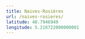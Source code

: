 ```yaml
---
title: Naives-Rosières
url: /naives-rosieres/
latitude: 48.7946949
longitude: 5.216722000000001
---
```

